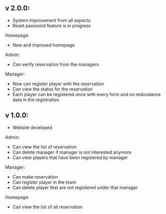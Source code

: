 v 2.0.0:
-
- System improvement from all aspects
- Reset password feature is in progress

Homepage:
- New and improved homepage

Admin:
- Can verify reservation from the managers

Manager:
- Now can register player with the reservation
- Can view the status for the reservation
- Each player can be registered once with every form and no redundance data in the registration

v 1.0.0:
-
- Website developed

Admin:
- Can view the list of reservation
- Can delete manager if manager is not interested anymore
- Can view players that have been registered by manager

Manager:
- Can make reservation
- Can register player in the team
- Can delete player that are not registered under that manager

Homepage:
- Can view the list of all reservation
